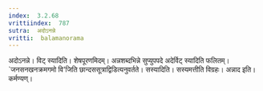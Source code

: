 ```yaml
---
index:  3.2.68
vrittiindex:  787
sutra:  अदोऽनन्ने
vritti:  balamanorama 
---
```


अदोऽनन्ने। विट् स्यादिति। शेषपूरणमिदम्। अन्नशब्दभिन्ने सुप्युपपदे अदेर्विट् स्यादिति फलितम्। `जनसनखनक्रमगमो वि'जिति छान्दससूत्राद्विडित्यनुवर्तते। सस्यादिति। सस्यमत्तीति विग्रहः। अन्नाद इति। कर्मण्यण्। 

